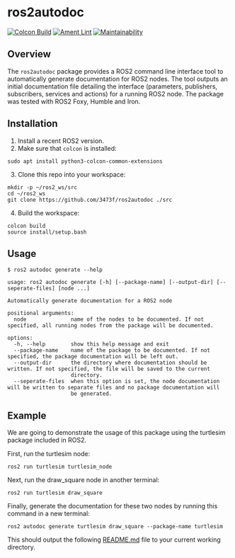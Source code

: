 # ros2autodoc

[![Colcon Build](https://github.com/3473f/ros2autodoc/actions/workflows/colcon_build.yml/badge.svg)](https://github.com/3473f/ros2autodoc/actions/workflows/colcon_build.yml)
[![Ament Lint](https://github.com/3473f/ros2autodoc/actions/workflows/ament_lint.yml/badge.svg)](https://github.com/3473f/ros2autodoc/actions/workflows/ament_lint.yml)
[![Maintainability](https://api.codeclimate.com/v1/badges/b865f4364ab1cc6a5ae3/maintainability)](https://codeclimate.com/github/3473f/ros2autodoc/maintainability)

## Overview

The `ros2autodoc` package provides a ROS2 command line interface tool to automatically generate documentation for ROS2 nodes.
The tool outputs an initial documentation file detailing the interface (parameters, publishers, subscribers, services and actions) for a running ROS2 node. The package was tested with ROS2 Foxy, Humble and Iron.

## Installation

1. Install a recent ROS2 version.
2. Make sure that `colcon` is installed:

```shell
sudo apt install python3-colcon-common-extensions
```

3. Clone this repo into your workspace:

```shell
mkdir -p ~/ros2_ws/src
cd ~/ros2_ws
git clone https://github.com/3473f/ros2autodoc ./src
```

4. Build the workspace:

```shell
colcon build
source install/setup.bash
```

## Usage

```shell
$ ros2 autodoc generate --help

usage: ros2 autodoc generate [-h] [--package-name] [--output-dir] [--seperate-files] [node ...]

Automatically generate documentation for a ROS2 node

positional arguments:
  node              name of the nodes to be documented. If not specified, all running nodes from the package will be documented.

options:
  -h, --help        show this help message and exit
  --package-name    name of the package to be documented. If not specified, the package documentation will be left out.
  --output-dir      the directory where documentation should be written. If not specified, the file will be saved to the current
                    directory.
  --seperate-files  when this option is set, the node documentation will be written to separate files and no package documentation will
                    be generated.

```

## Example

We are going to demonstrate the usage of this package using the turtlesim package included in ROS2.

First, run the turtlesim node:

```shell
ros2 run turtlesim turtlesim_node
```

Next, run the draw_square node in another terminal:

```shell
ros2 run turtlesim draw_square
```

Finally, generate the documentation for these two nodes by running this command in a new terminal:

```shell
ros2 autodoc generate turtlesim draw_square --package-name turtlesim
```

This should output the following [README.md](https://github.com/3473f/ros2autodoc/blob/main/example/README.md) file to your current working directory.
